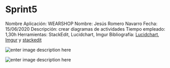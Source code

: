 ﻿

# Sprint5

Nombre Aplicación: WEARSHOP
Nombre: Jesús Romero Navarro
Fecha: 15/06/2020
Descripción: crear diagramas de actividades 
Tiempo empleado: 1,30h
Herramientas: StackEdit, Lucidchart, Imgur
Bibliografía:  [Lucidchart](https://app.lucidchart.com/),   [Imgur](https://imgur.com/) y [stackedit](https://stackedit.io/)

![enter image description here](https://i.imgur.com/PyBidG7.jpg)

![enter image description here](https://i.imgur.com/DZCQHPF.jpg)
